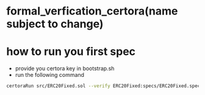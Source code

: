 # formal_verfication_certora(name subject to change)

# how to run you first spec

- provide you certora key in bootstrap.sh
- run the following command
```bash
certoraRun src/ERC20Fixed.sol --verify ERC20Fixed:specs/ERC20Fixed.spec
```

